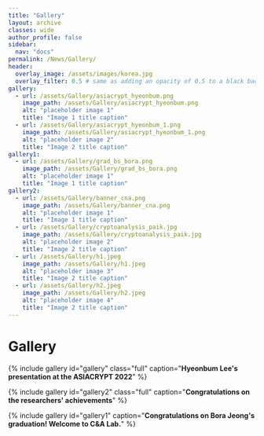 ```yaml
---
title: "Gallery"
layout: archive
classes: wide
author_profile: false
sidebar:
  nav: "docs"
permalink: /News/Gallery/
header:
  overlay_image: /assets/images/korea.jpg
  overlay_filter: 0.5 # same as adding an opacity of 0.5 to a black background
gallery:
  - url: /assets/Gallery/asiacrypt_hyeonbum.png
    image_path: /assets/Gallery/asiacrypt_hyeonbum.png
    alt: "placeholder image 1"
    title: "Image 1 title caption"
  - url: /assets/Gallery/asiacrypt_hyeonbum_1.png
    image_path: /assets/Gallery/asiacrypt_hyeonbum_1.png
    alt: "placeholder image 2"
    title: "Image 2 title caption"
gallery1:
  - url: /assets/Gallery/grad_bs_bora.png
    image_path: /assets/Gallery/grad_bs_bora.png
    alt: "placeholder image 1"
    title: "Image 1 title caption"
gallery2:
  - url: /assets/Gallery/banner_cna.png
    image_path: /assets/Gallery/banner_cna.png
    alt: "placeholder image 1"
    title: "Image 1 title caption"
  - url: /assets/Gallery/cryptoanalysis_paik.jpg
    image_path: /assets/Gallery/cryptoanalysis_paik.jpg
    alt: "placeholder image 2"
    title: "Image 2 title caption"
  - url: /assets/Gallery/h1.jpeg
    image_path: /assets/Gallery/h1.jpeg
    alt: "placeholder image 3"
    title: "Image 2 title caption" 
  - url: /assets/Gallery/h2.jpeg
    image_path: /assets/Gallery/h2.jpeg
    alt: "placeholder image 4"
    title: "Image 2 title caption" 
---
```

# Gallery
    
{% include gallery id="gallery" class="full" caption="**Hyeonbum Lee's presentation at the ASIACRYPT 2022**" %}

{% include gallery id="gallery2" class="full" caption="**Congratulations on the researchers' achievements**" %}

{% include gallery id="gallery1" caption="**Congratulations on Bora Jeong's graduation! Welcome to C&A Lab.**" %}


